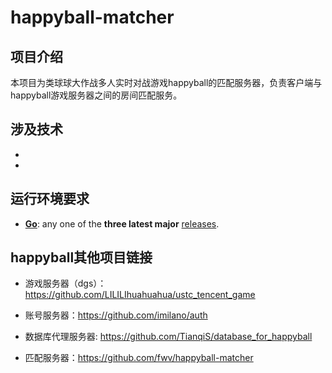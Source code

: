 # happyball-matcher



## 项目介绍
本项目为类球球大作战多人实时对战游戏happyball的匹配服务器，负责客户端与happyball游戏服务器之间的房间匹配服务。
## 涉及技术
- [kcp]: https://github.com/skywind3000/kcp

  

- [grpc]: https://github.com/grpc/grpc-go

  

## 运行环境要求

- **[Go](https://golang.org/)**: any one of the **three latest major** [releases](https://golang.org/doc/devel/release.html).

## happyball其他项目链接

- 游戏服务器（dgs）：https://github.com/LILILIhuahuahua/ustc_tencent_game

- 账号服务器：https://github.com/imilano/auth
- 数据库代理服务器: https://github.com/TianqiS/database_for_happyball
- 匹配服务器：https://github.com/fwv/happyball-matcher


